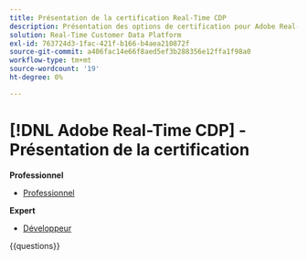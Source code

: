 ```yaml
---
title: Présentation de la certification Real-Time CDP
description: Présentation des options de certification pour Adobe Real-Time CDP
solution: Real-Time Customer Data Platform
exl-id: 763724d3-1fac-421f-b166-b4aea210872f
source-git-commit: a406fac14e66f8aed5ef3b288356e12ffa1f98a0
workflow-type: tm+mt
source-wordcount: '19'
ht-degree: 0%

---
```


# [!DNL Adobe Real-Time CDP] - Présentation de la certification

**Professionnel**

* [Professionnel](/help/certifications/rtcdp/rtcdp-p-business.md) <!--AD0-E602-->

**Expert**

* [Développeur](/help/certifications/rtcdp/rtcdp-e-developer.md) <!--AD0-E605-->

{{questions}}

